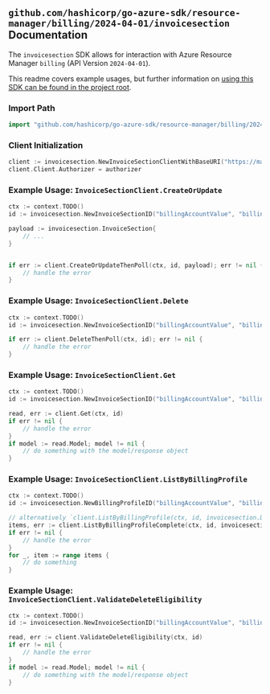 
## `github.com/hashicorp/go-azure-sdk/resource-manager/billing/2024-04-01/invoicesection` Documentation

The `invoicesection` SDK allows for interaction with Azure Resource Manager `billing` (API Version `2024-04-01`).

This readme covers example usages, but further information on [using this SDK can be found in the project root](https://github.com/hashicorp/go-azure-sdk/tree/main/docs).

### Import Path

```go
import "github.com/hashicorp/go-azure-sdk/resource-manager/billing/2024-04-01/invoicesection"
```


### Client Initialization

```go
client := invoicesection.NewInvoiceSectionClientWithBaseURI("https://management.azure.com")
client.Client.Authorizer = authorizer
```


### Example Usage: `InvoiceSectionClient.CreateOrUpdate`

```go
ctx := context.TODO()
id := invoicesection.NewInvoiceSectionID("billingAccountValue", "billingProfileValue", "invoiceSectionValue")

payload := invoicesection.InvoiceSection{
	// ...
}


if err := client.CreateOrUpdateThenPoll(ctx, id, payload); err != nil {
	// handle the error
}
```


### Example Usage: `InvoiceSectionClient.Delete`

```go
ctx := context.TODO()
id := invoicesection.NewInvoiceSectionID("billingAccountValue", "billingProfileValue", "invoiceSectionValue")

if err := client.DeleteThenPoll(ctx, id); err != nil {
	// handle the error
}
```


### Example Usage: `InvoiceSectionClient.Get`

```go
ctx := context.TODO()
id := invoicesection.NewInvoiceSectionID("billingAccountValue", "billingProfileValue", "invoiceSectionValue")

read, err := client.Get(ctx, id)
if err != nil {
	// handle the error
}
if model := read.Model; model != nil {
	// do something with the model/response object
}
```


### Example Usage: `InvoiceSectionClient.ListByBillingProfile`

```go
ctx := context.TODO()
id := invoicesection.NewBillingProfileID("billingAccountValue", "billingProfileValue")

// alternatively `client.ListByBillingProfile(ctx, id, invoicesection.DefaultListByBillingProfileOperationOptions())` can be used to do batched pagination
items, err := client.ListByBillingProfileComplete(ctx, id, invoicesection.DefaultListByBillingProfileOperationOptions())
if err != nil {
	// handle the error
}
for _, item := range items {
	// do something
}
```


### Example Usage: `InvoiceSectionClient.ValidateDeleteEligibility`

```go
ctx := context.TODO()
id := invoicesection.NewInvoiceSectionID("billingAccountValue", "billingProfileValue", "invoiceSectionValue")

read, err := client.ValidateDeleteEligibility(ctx, id)
if err != nil {
	// handle the error
}
if model := read.Model; model != nil {
	// do something with the model/response object
}
```
